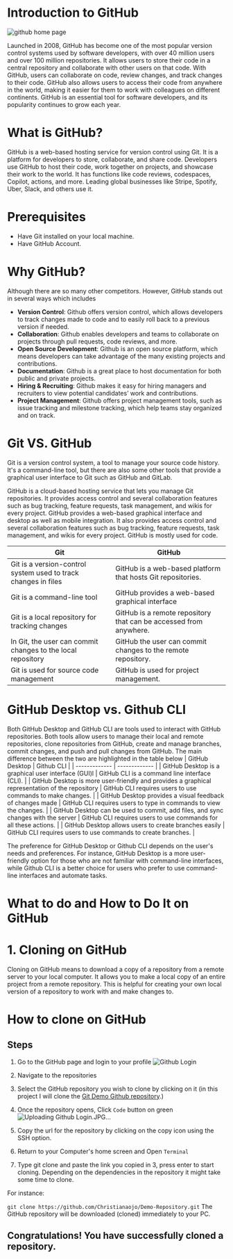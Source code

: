 
# Introduction to GitHub
![github home page](https://user-images.githubusercontent.com/95081227/205900828-f930e396-6e53-4397-87ba-0d0f0f081a11.JPG)

Launched in 2008, GitHub has become one of the most popular version control systems used by software developers, with over 40 million users and over 100 million repositories. It allows users to store their code in a central repository and collaborate with other users on that code. With GitHub, users can collaborate on code, review changes, and track changes to their code. GitHub also allows users to access their code from anywhere in the world, making it easier for them to work with colleagues on different continents. GitHub is an essential tool for software developers, and its popularity continues to grow each year.

# What is GitHub?
GitHub is a web-based hosting service for version control using Git. It is a platform for developers to store, collaborate, and share code. Developers use GitHub to host their code, work together on projects, and showcase their work to the world. It has functions like code reviews, codespaces, Copilot, actions, and more. Leading global businesses like Stripe, Spotify, Uber, Slack, and others use it.

# Prerequisites
* Have Git installed on your local machine.
* Have GitHub Account.
 
# Why GitHub?
Although there are so many other competitors. However, GitHub stands out in several ways which includes

* **Version Control**: Github offers version control, which allows developers to track changes made to code and to easily roll back to a previous version if needed.
* **Collaboration**: Github enables developers and teams to collaborate on projects through pull requests, code reviews, and more.
* **Open Source Development**: Github is an open source platform, which means developers can take advantage of the many existing projects and contributions.
* **Documentation**: Github is a great place to host documentation for both public and private projects.
* **Hiring & Recruiting**: Github makes it easy for hiring managers and recruiters to view potential candidates’ work and contributions.
* **Project Management**: Github offers project management tools, such as issue tracking and milestone tracking, which help teams stay organized and on track.

# Git VS. GitHub

Git is a version control system, a tool to manage your source code history. It's a command-line tool, but there are also some other tools that provide a graphical user interface to Git such as GitHub and GitLab.

GitHub is a cloud-based hosting service that lets you manage Git repositories. It provides access control and several collaboration features such as bug tracking, feature requests, task management, and wikis for every project. GitHub provides a web-based graphical interface and desktop as well as mobile integration. It also provides access control and several collaboration features such as bug tracking, feature requests, task management, and wikis for every project. GitHub is mostly used for code.

| Git  | GitHub |
| ------------- | ------------- |
| Git is a version-control system used to track changes in files  | GitHub is a web-based platform that hosts Git repositories.  |
| Git is a command-line tool  | GitHub provides a web-based graphical interface  |
| Git is a local repository for tracking changes | GitHub is a remote repository that can be accessed from anywhere. |
| In Git, the user can commit changes to the local repository | GitHub the user can commit changes to the remote repository. |
| Git is used for source code management | GitHub is used for project management. |

# GitHub Desktop vs. Github CLI

Both GitHub Desktop and GitHub CLI are tools used to interact with GitHub repositories. Both tools allow users to manage their local and remote repositories, clone repositories from GitHub, create and manage branches, commit changes, and push and pull changes from GitHub. The main difference between the two are highlighted in the table below
| GitHub Desktop  | Github CLI |
| ------------- | ------------- |
| GitHub Desktop is a graphical user interface (GUI)l  | GitHub CLI is a command line interface (CLI).   |
| GitHub Desktop is more user-friendly and provides a graphical representation of the repository  | GitHub CLI requires users to use commands to make changes.  |
| GitHub Desktop provides a visual feedback of changes made | GitHub CLI requires users to type in commands to view the changes. |
| GitHub Desktop can be used to commit, add files, and sync changes with the server | GitHub CLI requires users to use commands for all these actions. |
| GitHub Desktop allows users to create branches easily  | GitHub CLI requires users to use commands to create branches. |

The preference for GitHub Desktop or Github CLI depends on the user's needs and preferences. For instance, GitHub Desktop is a more user-friendly option for those who are not familiar with command-line interfaces, while Github CLI is a better choice for users who prefer to use command-line interfaces and automate tasks.

# What to do and How to Do It on GitHub

# 1. Cloning on GitHub

Cloning on GitHub means to download a copy of a repository from a remote server to your local computer. It allows you to make a local copy of an entire project from a remote repository. This is helpful for creating your own local version of a repository to work with and make changes to.

# How to clone on GitHub
## Steps

1. Go to the GitHub page and login to your profile
![Github Login](https://user-images.githubusercontent.com/95081227/205901124-38a7b0fb-a8e7-45c3-aecb-d7acff5330d5.JPG)
2. Navigate to the repositories
3. Select the GitHub repository you wish to clone by clicking on it (in this project I will clone the [Git Demo Github repository](https://github.com/Christianaojo/Demo-Repository.git).)
4. Once the repository opens, Click `Code` button on green![Uploading Github Login.JPG…]()

5. Copy the url for the repository by clicking on the copy icon using the SSH option.
6. Return to your Computer's home screen and Open `Terminal`
7. Type git clone and paste the link you copied in 3, press enter to start cloning. Depending on the dependencies in the repository it might take some time to clone.

For instance:

`git clone https://github.com/Christianaojo/Demo-Repository.git`
The GitHub repository will be downloaded (cloned) immediately to your PC.
## Congratulations! You have successfully cloned a repository.
